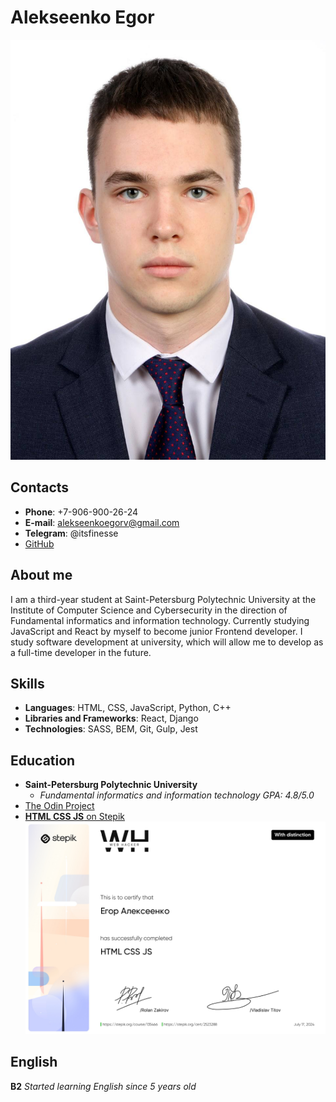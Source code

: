 # Alekseenko Egor
![It's me](img/me.jpg "It's me")

## Contacts
* **Phone**: +7-906-900-26-24
* **E-mail**: alekseenkoegorv@gmail.com
* **Telegram**: @itsfinesse
* [GitHub](https://github.com/finesse-21)

## About me
I am a third-year student at Saint-Petersburg Polytechnic University at the Institute of Computer Science and Cybersecurity in the direction of Fundamental informatics and information technology. Currently studying JavaScript and React by myself to become junior Frontend developer. I study software development at university, which will allow me to develop as a full-time developer in the future.

## Skills
* **Languages**: HTML, CSS, JavaScript, Python, C++
* **Libraries and Frameworks**: React, Django
* **Technologies**: SASS, BEM, Git, Gulp, Jest

## Education 
* **Saint-Petersburg Polytechnic University**
    * _Fundamental informatics and information technology GPA: 4.8/5.0_
* [The Odin Project](https://www.theodinproject.com/)
* [**HTML CSS JS** on Stepik](https://stepik.org/course/135466/)
![Stepik certificate](img/certificate.jpg "Stepik certificate")

## English
**B2** _Started learning English since 5 years old_